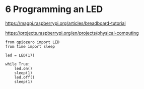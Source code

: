 # 6 Programming an LED

https://magpi.raspberrypi.org/articles/breadboard-tutorial

https://projects.raspberrypi.org/en/projects/physical-computing



    from gpiozero import LED
    from time import sleep

    led = LED(17)

    while True:
        led.on()
        sleep(1)
        led.off()
        sleep(1)

